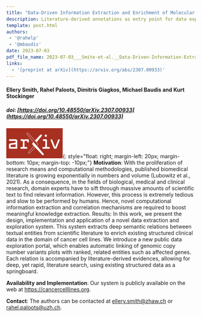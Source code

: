 ```yaml
---
title: "Data-Driven Information Extraction and Enrichment of Molecular Profiling Data for Cancer Cell Lines"
description: Literature-derived annotations as entry point for data exploration
template: post.html 
authors:
 - '@rahelp'
 - '@mbaudis'
date: 2023-07-03
pdf_file_name: 2023-07-03___Smite-et-al.__Data-Driven-Information-Extraction-and-Enrichment-of-Molecular-Profiling-Data-for-Cancer-Cell-Lines__arXiv.pdf
links:
  - '[preprint at arXiv](https://arxiv.org/abs/2307.00933)'
---
```


#### Ellery Smith, Rahel Paloots, Dimitris Giagkos, Michael Baudis and Kurt Stockinger
##### doi: [https://doi.org/10.48550/arXiv.2307.00933](https://doi.org/10.48550/arXiv.2307.00933)


![arXiv logo](/img/logo_arXiv.png){: style="float: right; margin-left: 20px; margin-bottom: 10px; margin-top: -10px;"}
**Motivation**: With the proliferation of research means and computational methodologies, published biomedical literature
is growing exponentially in numbers and volume (Lubowitz et al., 2021). As a consequence, in the fields of biological,
medical and clinical research, domain experts have to sift through massive amounts of scientific text to find relevant
information. However, this process is extremely tedious and slow to be performed by humans. Hence, novel computational
information extraction and correlation mechanisms are required to boost meaningful knowledge extraction. Results: In
this work, we present the design, implementation and application of a novel data extraction and exploration system. This
system extracts deep semantic relations between textual entities from scientific literature to enrich existing structured
clinical data in the domain of cancer cell lines. We introduce a new public data exploration portal, which enables automatic
linking of genomic copy number variants plots with ranked, related entities such as affected genes. Each relation is
accompanied by literature-derived evidences, allowing for deep, yet rapid, literature search, using existing structured
data as a springboard.

**Availability and Implementation**: Our system is publicly available on the web at <https://cancercelllines.org>.

**Contact**: The authors can be contacted at ellery.smith@zhaw.ch or rahel.paloots@uzh.ch.

